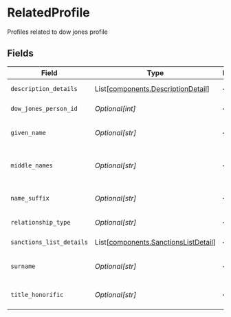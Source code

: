 # RelatedProfile

Profiles related to dow jones profile


## Fields

| Field                                                                                  | Type                                                                                   | Required                                                                               | Description                                                                            | Example                                                                                |
| -------------------------------------------------------------------------------------- | -------------------------------------------------------------------------------------- | -------------------------------------------------------------------------------------- | -------------------------------------------------------------------------------------- | -------------------------------------------------------------------------------------- |
| `description_details`                                                                  | List[[components.DescriptionDetail](../../models/components/descriptiondetail.md)]     | :heavy_minus_sign:                                                                     | Description details                                                                    |                                                                                        |
| `dow_jones_person_id`                                                                  | *Optional[int]*                                                                        | :heavy_minus_sign:                                                                     | Dow Jones person id                                                                    | 123456                                                                                 |
| `given_name`                                                                           | *Optional[str]*                                                                        | :heavy_minus_sign:                                                                     | Given name relating to profile                                                         | Jane                                                                                   |
| `middle_names`                                                                         | *Optional[str]*                                                                        | :heavy_minus_sign:                                                                     | Middle names relating to profile                                                       | Juliet                                                                                 |
| `name_suffix`                                                                          | *Optional[str]*                                                                        | :heavy_minus_sign:                                                                     | Surname relating to profile                                                            | Jr                                                                                     |
| `relationship_type`                                                                    | *Optional[str]*                                                                        | :heavy_minus_sign:                                                                     | Relationship type                                                                      | Daughter                                                                               |
| `sanctions_list_details`                                                               | List[[components.SanctionsListDetail](../../models/components/sanctionslistdetail.md)] | :heavy_minus_sign:                                                                     | Sanctions list details                                                                 |                                                                                        |
| `surname`                                                                              | *Optional[str]*                                                                        | :heavy_minus_sign:                                                                     | Surname relating to profile                                                            | Dough                                                                                  |
| `title_honorific`                                                                      | *Optional[str]*                                                                        | :heavy_minus_sign:                                                                     | Dow Jones persons title                                                                | Mrs                                                                                    |